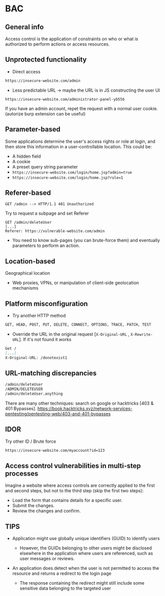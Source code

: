 # BAC

## General info

Access control is the application of constraints on who or what is authorized to perform actions or access resources.

## Unprotected functionality

* Direct access

```markdown
https://insecure-website.com/admin
```

* Less predictable URL -> maybe the URL is in JS constructing the user UI

```
https://insecure-website.com/administrator-panel-yb556
```

If you have an admin account, repet the request with a normal user cookie. (autorize burp extension can be useful)

## Parameter-based

Some applications determine the user's access rights or role at login, and then store this information in a user-controllable location. This could be:

* A hidden field
* A cookie
* A preset query string parameter
* `https://insecure-website.com/login/home.jsp?admin=true`
* `https://insecure-website.com/login/home.jsp?role=1`

## Referer-based

```
GET /admin --> HTTP/1.1 401 Unauthorized
```

Try to request a subpage and set Referer

```
GET /admin/deleteUser
[...]
Referer: https://vulnerable-website.com/admin 
```

* You need to know sub-pages (you can brute-force them) and eventually parameters to perform an action.

## Location-based

Geographical location

* Web proxies, VPNs, or manipulation of client-side geolocation mechanisms

## Platform misconfiguration

* Try another HTTP method

```markdown
GET, HEAD, POST, PUT, DELETE, CONNECT, OPTIONS, TRACE, PATCH, TEST
```

* Override the URL in the original request \[`X-Original-URL` , `X-Rewrite-URL`]. If it's not found it works

```markdown
Get /
[...]
X-Original-URL: /donotexist1
```

## URL-matching discrepancies

```markdown
/admin/deleteUser
/ADMIN/DELETEUSER
/admin/deleteUser.anything
```

There are many other techniques: search on google or hacktricks \[403 & 401 Bypasses]. https://book.hacktricks.xyz/network-services-pentesting/pentesting-web/403-and-401-bypasses

## IDOR

Try other ID / Brute force

```markdown
https://insecure-website.com/myaccount?id=123
```

## Access control vulnerabilities in multi-step processes

Imagine a website where access controls are correctly applied to the first and second steps, but not to the third step (skip the first two steps):

* Load the form that contains details for a specific user.
* Submit the changes.
* Review the changes and confirm.

## TIPS

*   Application might use globally unique identifiers (GUID) to identify users

    * However, the GUIDs belonging to other users might be disclosed elsewhere in the application where users are referenced, such as user messages or reviews.


* An application does detect when the user is not permitted to access the resource and returns a redirect to the login page
  * The response containing the redirect might still include some sensitive data belonging to the targeted user
